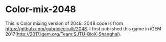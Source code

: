 # Color-mix-2048
This is Color mixing version of 2048.
2048 code is from https://github.com/gabrielecirulli/2048.
I first published this game in iGEM 2017(http://2017.igem.org/Team:SJTU-BioX-Shanghai).

